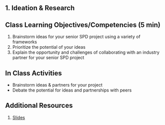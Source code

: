 ## 1. Ideation & Research


## Class Learning Objectives/Competencies (5 min)

1. Brainstorm ideas for your senior SPD project using a variety of frameworks
1. Prioritize the potential of your ideas
1. Explain the opportunity and challenges of collaborating with an industry partner for your senior SPD project

## In Class Activities

- Brainstorm ideas & partners for your project
- Debate the potential for ideas and partnerships with peers

## Additional Resources

1. [Slides](https://docs.google.com/presentation/d/14ZPXQngoyMs_pmAQHNQZhZjOI63KjTbkwOfcq0CG_tA/edit#slide=id.g416a5cd346_0_16)

